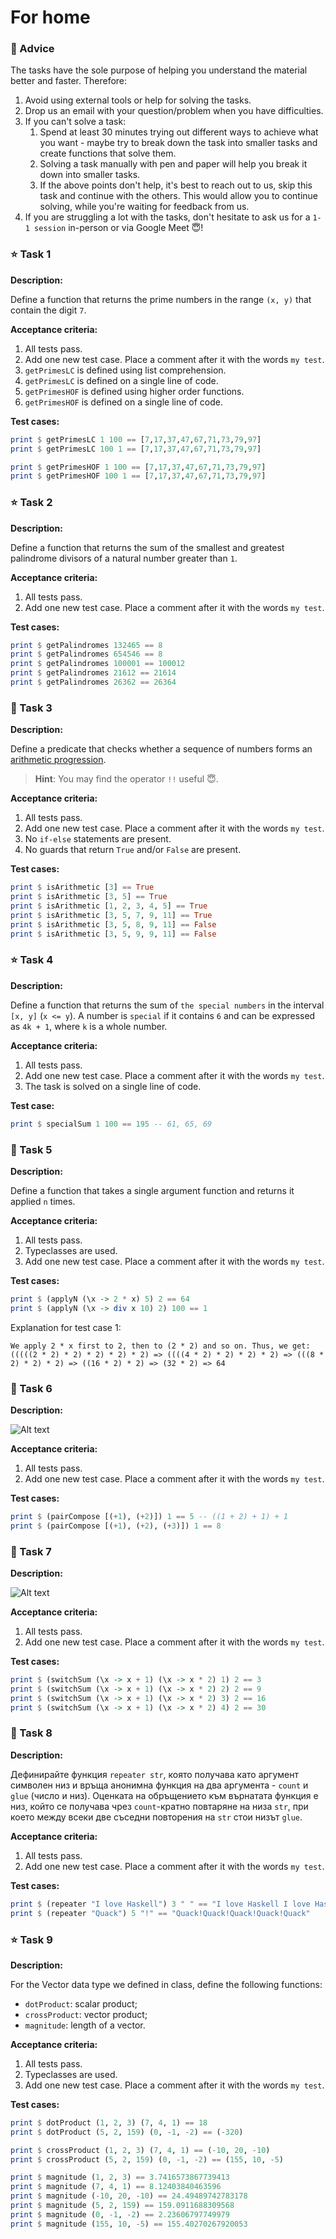 # For home

### 📢 Advice

The tasks have the sole purpose of helping you understand the material better and faster. Therefore:

1. Avoid using external tools or help for solving the tasks.
2. Drop us an email with your question/problem when you have difficulties.
3. If you can't solve a task:
   1. Spend at least 30 minutes trying out different ways to achieve what you want - maybe try to break down the task into smaller tasks and create functions that solve them.
   2. Solving a task manually with pen and paper will help you break it down into smaller tasks.
   3. If the above points don't help, it's best to reach out to us, skip this task and continue with the others. This would allow you to continue solving, while you're waiting for feedback from us.
4. If you are struggling a lot with the tasks, don't hesitate to ask us for a `1-1 session` in-person or via Google Meet 😇!

### ⭐ Task 1

**Description:**

Define a function that returns the prime numbers in the range `(x, y)` that contain the digit `7`.

**Acceptance criteria:**

1. All tests pass.
2. Add one new test case. Place a comment after it with the words `my test`.
3. `getPrimesLC` is defined using list comprehension.
4. `getPrimesLC` is defined on a single line of code.
5. `getPrimesHOF` is defined using higher order functions.
6. `getPrimesHOF` is defined on a single line of code.

**Test cases:**

```haskell
print $ getPrimesLC 1 100 == [7,17,37,47,67,71,73,79,97]
print $ getPrimesLC 100 1 == [7,17,37,47,67,71,73,79,97]

print $ getPrimesHOF 1 100 == [7,17,37,47,67,71,73,79,97]
print $ getPrimesHOF 100 1 == [7,17,37,47,67,71,73,79,97]
```

### ⭐ Task 2

**Description:**

Define a function that returns the sum of the smallest and greatest palindrome divisors of a natural number greater than `1`.

**Acceptance criteria:**

1. All tests pass.
2. Add one new test case. Place a comment after it with the words `my test`.

**Test cases:**

```haskell
print $ getPalindromes 132465 == 8
print $ getPalindromes 654546 == 8
print $ getPalindromes 100001 == 100012
print $ getPalindromes 21612 == 21614
print $ getPalindromes 26362 == 26364
```

### 🌟 Task 3

**Description:**

Define a predicate that checks whether a sequence of numbers forms an [arithmetic progression](https://en.wikipedia.org/wiki/Arithmetic_progression).

> **Hint**: You may find the operator `!!` useful 😇.

**Acceptance criteria:**

1. All tests pass.
2. Add one new test case. Place a comment after it with the words `my test`.
3. No `if-else` statements are present.
4. No guards that return `True` and/or `False` are present.

**Test cases:**

```haskell
print $ isArithmetic [3] == True
print $ isArithmetic [3, 5] == True
print $ isArithmetic [1, 2, 3, 4, 5] == True
print $ isArithmetic [3, 5, 7, 9, 11] == True
print $ isArithmetic [3, 5, 8, 9, 11] == False
print $ isArithmetic [3, 5, 9, 9, 11] == False
```

### ⭐ Task 4

**Description:**

Define a function that returns the sum of `the special numbers` in the interval `[x, y]` (`x <= y`). A number is `special` if it contains `6` and can be expressed as `4k + 1`, where `k` is a whole number.

**Acceptance criteria:**

1. All tests pass.
2. Add one new test case. Place a comment after it with the words `my test`.
3. The task is solved on a single line of code.

**Test case:**

```haskell
print $ specialSum 1 100 == 195 -- 61, 65, 69
```

### 🌟 Task 5

**Description:**

Define a function that takes a single argument function and returns it applied `n` times.

**Acceptance criteria:**

1. All tests pass.
2. Typeclasses are used.
3. Add one new test case. Place a comment after it with the words `my test`.

**Test cases:**

```haskell
print $ (applyN (\x -> 2 * x) 5) 2 == 64
print $ (applyN (\x -> div x 10) 2) 100 == 1
```

Explanation for test case 1:

```text
We apply 2 * x first to 2, then to (2 * 2) and so on. Thus, we get: (((((2 * 2) * 2) * 2) * 2) * 2) => ((((4 * 2) * 2) * 2) * 2) => (((8 * 2) * 2) * 2) => ((16 * 2) * 2) => (32 * 2) => 64
```

### 💫 Task 6

**Description:**

![Alt text](assets/forHomeTask5.png?raw=true "forHomeTask5.png")

**Acceptance criteria:**

1. All tests pass.
2. Add one new test case. Place a comment after it with the words `my test`.

**Test cases:**

```haskell
print $ (pairCompose [(+1), (+2)]) 1 == 5 -- ((1 + 2) + 1) + 1
print $ (pairCompose [(+1), (+2), (+3)]) 1 == 8
```

### 💫 Task 7

**Description:**

![Alt text](assets/forHomeTask6.png?raw=true "forHomeTask6.png")

**Acceptance criteria:**

1. All tests pass.
2. Add one new test case. Place a comment after it with the words `my test`.

**Test cases:**

```haskell
print $ (switchSum (\x -> x + 1) (\x -> x * 2) 1) 2 == 3
print $ (switchSum (\x -> x + 1) (\x -> x * 2) 2) 2 == 9
print $ (switchSum (\x -> x + 1) (\x -> x * 2) 3) 2 == 16
print $ (switchSum (\x -> x + 1) (\x -> x * 2) 4) 2 == 30
```

### 💫 Task 8

**Description:**

Дефинирайте функция `repeater str`, която получава като аргумент символен низ и връща анонимна функция на два аргумента - `count` и `glue` (число и низ). Оценката на обръщението към върнатата функция е низ, който се получава чрез `count`-кратно повтаряне на низа `str`, при което между всеки две съседни повторения на `str` стои низът `glue`.

**Acceptance criteria:**

1. All tests pass.
2. Add one new test case. Place a comment after it with the words `my test`.

**Test cases:**

```haskell
print $ (repeater "I love Haskell") 3 " " == "I love Haskell I love Haskell I love Haskell"
print $ (repeater "Quack") 5 "!" == "Quack!Quack!Quack!Quack!Quack"
```

### ⭐ Task 9

**Description:**

For the Vector data type we defined in class, define the following functions:

- `dotProduct`: scalar product;
- `crossProduct`: vector product;
- `magnitude`: length of a vector.

**Acceptance criteria:**

1. All tests pass.
2. Typeclasses are used.
3. Add one new test case. Place a comment after it with the words `my test`.

**Test cases:**

```haskell
print $ dotProduct (1, 2, 3) (7, 4, 1) == 18
print $ dotProduct (5, 2, 159) (0, -1, -2) == (-320)

print $ crossProduct (1, 2, 3) (7, 4, 1) == (-10, 20, -10)
print $ crossProduct (5, 2, 159) (0, -1, -2) == (155, 10, -5)

print $ magnitude (1, 2, 3) == 3.7416573867739413
print $ magnitude (7, 4, 1) == 8.12403840463596
print $ magnitude (-10, 20, -10) == 24.49489742783178
print $ magnitude (5, 2, 159) == 159.0911688309568
print $ magnitude (0, -1, -2) == 2.23606797749979
print $ magnitude (155, 10, -5) == 155.40270267920053
```